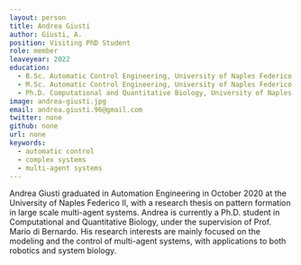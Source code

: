 ---layout: persontitle: Andrea Giustiauthor: Giusti, A.position: Visiting PhD Studentrole: memberleaveyear: 2022 education:  - B.Sc. Automatic Control Engineering, University of Naples Federico II, 2015-2018  - M.Sc. Automatic Control Engineering, University of Naples Federico II, 2018-2020  - Ph.D. Computational and Quantitative Biology, University of Naples Federico II, 2020-ongoingimage: andrea-giusti.jpgemail: andrea.giusti.96@gmail.comtwitter: nonegithub: noneurl: nonekeywords:  - automatic control  - complex systems  - multi-agent systems---Andrea Giusti graduated in Automation Engineering in October 2020 at the University of Naples Federico II, with a research thesis on pattern formation in large scale multi-agent systems. Andrea is currently a Ph.D. student in Computational and Quantitative Biology, under the supervision of Prof. Mario di Bernardo.  His research interests are mainly focused on the modeling and the control of multi-agent systems, with applications to both robotics and system biology.